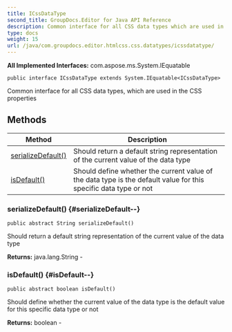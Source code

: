 ```yaml
---
title: ICssDataType
second_title: GroupDocs.Editor for Java API Reference
description: Common interface for all CSS data types which are used in the CSS properties
type: docs
weight: 15
url: /java/com.groupdocs.editor.htmlcss.css.datatypes/icssdatatype/
---
```

**All Implemented Interfaces:**
com.aspose.ms.System.IEquatable
```
public interface ICssDataType extends System.IEquatable<ICssDataType>
```

Common interface for all CSS data types, which are used in the CSS properties
## Methods

| Method | Description |
| --- | --- |
| [serializeDefault()](#serializeDefault--) | Should return a default string representation of the current value of the data type |
| [isDefault()](#isDefault--) | Should define whether the current value of the data type is the default value for this specific data type or not |
### serializeDefault() {#serializeDefault--}
```
public abstract String serializeDefault()
```


Should return a default string representation of the current value of the data type

**Returns:**
java.lang.String - 
### isDefault() {#isDefault--}
```
public abstract boolean isDefault()
```


Should define whether the current value of the data type is the default value for this specific data type or not

**Returns:**
boolean - 
